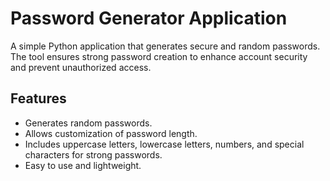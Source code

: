 # Password Generator Application

A simple Python application that generates secure and random passwords. The tool ensures strong password creation to enhance account security and prevent unauthorized access.

## Features

- Generates random passwords.
- Allows customization of password length.
- Includes uppercase letters, lowercase letters, numbers, and special characters for strong passwords.
- Easy to use and lightweight.